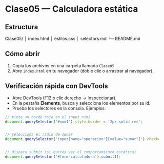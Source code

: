 # Clase05 — Calculadora estática


## Estructura
Clase05/ │ index.html │ estilos.css │ selectors.md └─ README.md
## Cómo abrir
1. Copia los archivos en una carpeta llamada `Clase05`.
2. Abre `index.html` en tu navegador (doble clic o arrastrar al navegador).


## Verificación rápida con DevTools
- Abre DevTools (F12 o clic derecho → Inspeccionar).
- En la pestaña **Elements**, busca y selecciona los elementos por su id.
- Prueba los selectores en la consola. Ejemplos:


```js
// pinta un borde rojo en el input num1
document.querySelector('#num1').style.border = '2px solid red';


// selecciona el radio de sumar
document.querySelector('input[name="operacion"][value="sumar"]').checked = true;


// dispara submit (si querés ver el comportamiento estático)
document.querySelector('#form-calculadora').submit();